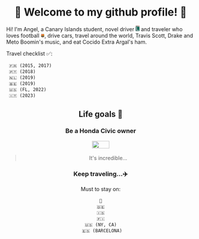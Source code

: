 <div align="center">
  
# 👋 Welcome to my github profile! 👋 

</div>

Hi! I'm Angel, a Canary Islands student, novel driver <img src="https://github.com/Angel170605/IMGS/blob/main/L.png" width="2%" height="2%">   and traveler who loves football <img src="https://github.com/Angel170605/IMGS/blob/main/fcb.png" height="2%" width="2%" >, drive cars, travel around the world, Travis Scott, Drake and Meto Boomin's music, and eat Cocido Extra Argal's ham.

  Travel checklist ✅:

     🇫🇷 (2015, 2017)
     🇵🇹 (2018)
     🇳🇱 (2019)
     🇧🇪 (2019)
     🇺🇸 (FL, 2022)
     🇮🇹 (2023)

 <div align="center">

## Life goals 🎯

### Be a Honda Civic owner

  <img src="https://github.com/Angel170605/IMGS/blob/main/tremendo.gif" width=30% height=30%>



> It's incredible...

### Keep traveling...✈️

Must to stay on:

     🏴󠁧󠁢󠁥󠁮󠁧󠁿 
     🇩🇪 
     🇮🇸 
     🇫🇮 
     🇺🇸 (NY, CA) 
     🇪🇸 (BARCELONA)

</div>
<!--
**Angel170605/Angel170605** is a ✨ _special_ ✨ repository because its `README.md` (this file) appears on your GitHub profile.

Here are some ideas to get you started:

- 🔭 I’m currently working on ...
- 🌱 I’m currently learning ...
- 👯 I’m looking to collaborate on ...
- 🤔 I’m looking for help with ...
- 💬 Ask me about ...
- 📫 How to reach me: ...
- 😄 Pronouns: ...
- ⚡ Fun fact: ...
-->
